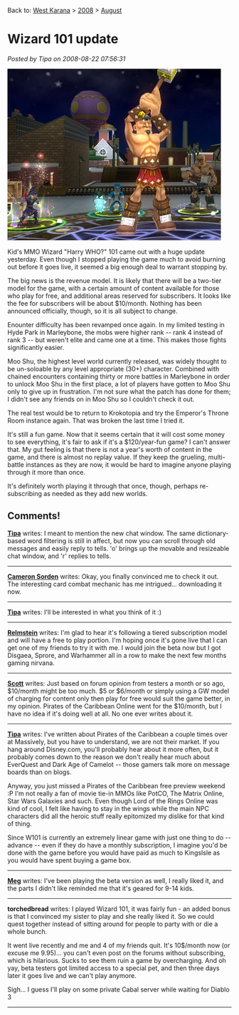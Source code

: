 Back to: [West Karana](/posts/westkarana.md) > [2008](/posts/2008/westkarana.md) > [August](./westkarana.md)
# Wizard 101 update

*Posted by Tipa on 2008-08-22 07:56:31*

![](../../../uploads/2008/08/wizardgraphicalclient-2008-08-22-07-20-33-96.jpg "wizardgraphicalclient-2008-08-22-07-20-33-96")

Kid's MMO Wizard "Harry WHO?" 101 came out with a huge update yesterday. Even though I stopped playing the game much to avoid burning out before it goes live, it seemed a big enough deal to warrant stopping by.

The big news is the revenue model. It is likely that there will be a two-tier model for the game, with a certain amount of content available for those who play for free, and additional areas reserved for subscribers. It looks like the fee for subscribers will be about $10/month. Nothing has been announced officially, though, so it is all subject to change.

Enounter difficulty has been revamped once again. In my limited testing in Hyde Park in Marleybone, the mobs were higher rank -- rank 4 instead of rank 3 -- but weren't elite and came one at a time. This makes those fights significantly easier. 

Moo Shu, the highest level world currently released, was widely thought to be un-soloable by any level appropriate (30+) character. Combined with chained encounters containing thirty or more battles in Marleybone in order to unlock Moo Shu in the first place, a lot of players have gotten to Moo Shu only to give up in frustration. I'm not sure what the patch has done for them; I didn't see any friends on in Moo Shu so I couldn't check it out.

The real test would be to return to Krokotopia and try the Emperor's Throne Room instance again. That was broken the last time I tried it.

It's still a fun game. Now that it seems certain that it will cost some money to see everything, it's fair to ask if it's a $120/year-fun game? I can't answer that. My gut feeling is that there is not a year's worth of content in the game, and there is almost no replay value. If they keep the grueling, multi-battle instances as they are now, it would be hard to imagine anyone playing through it more than once.

It's definitely worth playing it through that once, though, perhaps re-subscribing as needed as they add new worlds.

## Comments!

**[Tipa](https://chasingdings.com)** writes: I meant to mention the new chat window. The same dictionary-based word filtering is still in affect, but now you can scroll through old messages and easily reply to tells. 'o' brings up the movable and resizeable chat window, and 'r' replies to tells.

---

**[Cameron Sorden](http://random-battle.com)** writes: Okay, you finally convinced me to check it out. The interesting card combat mechanic has me intrigued... downloading it now.

---

**[Tipa](https://chasingdings.com)** writes: I'll be interested in what you think of it :)

---

**[Relmstein](http://relmstein.blogspot.com)** writes: I'm glad to hear it's following a tiered subscription model and will have a free to play portion. I'm hoping once it's gone live that I can get one of my friends to try it with me. I would join the beta now but I got Disgaea, Sprore, and Warhammer all in a row to make the next few months gaming nirvana.

---

**[Scott](http://pumpingirony.net/)** writes: Just based on forum opinion from testers a month or so ago, $10/month might be too much. $5 or $6/month or simply using a GW model of charging for content only then play for free would suit the game better, in my opinion. Pirates of the Caribbean Online went for the $10/month, but I have no idea if it's doing well at all. No one ever writes about it.

---

**[Tipa](https://chasingdings.com)** writes: I've written about Pirates of the Caribbean a couple times over at Massively, but you have to understand, we are not their market. If you hang around Disney.com, you'll probably hear about it more often, but it probably comes down to the reason we don't really hear much about EverQuest and Dark Age of Camelot -- those gamers talk more on message boards than on blogs.

Anyway, you just missed a Pirates of the Caribbean free preview weekend :P I'm not really a fan of movie tie-in MMOs like PotCO, The Matrix Online, Star Wars Galaxies and such. Even though Lord of the Rings Online was kind of cool, I felt like having to stay in the wings while the main NPC characters did all the heroic stuff really epitomized my dislike for that kind of thing.

Since W101 is currently an extremely linear game with just one thing to do -- advance -- even if they do have a monthly subscription, I imagine you'd be done with the game before you would have paid as much to KingsIsle as you would have spent buying a game box.

---

**[Meg](http://simpsonsparadox.com)** writes: I've been playing the beta version as well, I really liked it, and the parts I didn't like reminded me that it's geared for 9-14 kids.

---

**torchedbread** writes: I played Wizard 101, it was fairly fun - an added bonus is that I convinced my sister to play and she really liked it. So we could quest together instead of sitting around for people to party with or die a whole bunch.

It went live recently and me and 4 of my friends quit. It's 10$/month now (or excuse me 9.95)... you can't even post on the forums without subscribing, which is hilarious. Sucks to see them ruin a game by overcharging. And oh yay, beta testers got limited access to a special pet, and then three days later it goes live and we can't play anymore.

Sigh... I guess I'll play on some private Cabal server while waiting for Diablo 3

---

